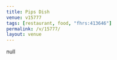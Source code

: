 ```yaml
---
title: Pips Dish
venue: v15777
tags: [restaurant, food, "fhrs:413646"]
permalink: /v/15777/
layout: venue
---
```

null